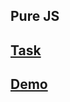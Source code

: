 ## Pure JS
## [Task](https://github.com/rolling-scopes-school/tasks/blob/master/tasks/codejam-virtual-keyboard.md)
## [Demo](https://sergej-karyuhin.github.io/Codejam-Virtual-Keyboard/index.html)
